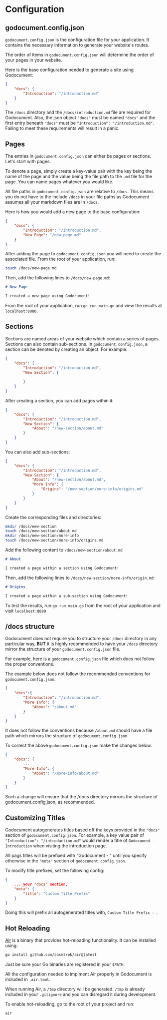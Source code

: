 <meta name="description" content="Learn how to configure your Godocument static site generator using the godocument.config.json file. This guide covers the creation of pages, sections, and maintaining the structure of the /docs directory to ensure a well-organized documentation website.">


# Configuration

## godocument.config.json

`godocument.config.json` is the configuration file for your application. It contains the necessary information to generate your website's routes. 

<span class='md-important'>The order of items in `godocument.config.json` will determine the order of your pages in your website.</span>

Here is the base configuration needed to generate a site using Godocument:

```json
{
    "docs": {
        "Introduction": "/introduction.md"
    }
}
```

<span class='md-warning'>The `/docs` directory and the `/docs/introduction.md` file are required for Godocument. Also, the json object `"docs"` must be named `"docs"` and the first entry beneath `"docs"` must be `"Introduction": "/introduction.md"`. Failing to meet these requirements will result in a panic.</span>

## Pages

The entries in `godocument.config.json` can either be pages or sections. Let's start with pages.

To denote a page, simply create a key-value pair with the key being the name of the page and the value being the file path to the `.md` file for the page. You can name pages whatever you would like.

<span class='md-important'>All file paths in `godocument.config.json` are relative to `/docs`. This means you do not have to the include `/docs` in your file paths as Godocument assumes all your markdown files are in `/docs`.</span>

Here is how you would add a new page to the base configuration:

```json
{
    "docs": {
        "Introduction": "/introduction.md",
        "New Page": "/new-page.md"
    }
}
```

After adding the page to `godocument.config.json` you will need to create the associated file. From the root of your application, run:

```bash
touch /docs/new-page.md
```

Then, add the following lines to `/docs/new-page.md`:

```md
# New Page

I created a new page using Godocument!
```

From the root of your application, run `go run main.go` and view the results at `localhost:8080`.

## Sections

Sections are named areas of your website which contain a series of pages. Sections can also contain sub-sections. In `godocument.config.json`, a section can be denoted by creating an object. For example:

```json
{
    "docs": {
        "Introduction": "/introduction.md",
        "New Section": {
            
        }
    }
}
```

After creating a section, you can add pages within it:

```json
{
    "docs": {
        "Introduction": "/introduction.md",
        "New Section": {
            "About": "/new-section/about.md" 
        }
    }
}
```

You can also add sub-sections:

```json
{
    "docs": {
        "Introduction": "/introduction.md",
        "New Section": {
            "About": "/new-section/about.md",
            "More Info": {
                "Origins": "/new-section/more-info/origins.md"
            }
        }
    }
}
```

Create the corresponding files and directories:

```bash
mkdir /docs/new-section
touch /docs/new-section/about.md
mkdir /docs/new-section/more-info
touch /docs/new-section/more-info/origins.md
```

Add the following content to `/docs/new-section/about.md`

```md
# About

I created a page within a section using Godocument!
```

Then, add the following lines to `/docs/new-section/more-info/origin.md`:

```md
# Origins

I created a page within a sub-section using Godocument!
```

To test the results, run `go run main.go` from the root of your application and visit `localhost:8080`

## /docs structure

Godocument does not require you to structure your `/docs` directory in any particular way, **BUT** it is highly recommended to have your `/docs` directory mirror the structure of your `godocument.config.json` file.

For example, here is a `godocument.config.json` file which does not follow the proper conventions.

<span class='md-warning'>The example below does not follow the recommended conventions for `godocument.config.json`.</span>

```json
{
    "docs":{
        "Introduction": "/introduction.md",
        "More Info": {
            "About": "/about.md"
        }
    }
}
```

It does not follow the conventions because `/about.md` should have a file path which mirrors the structure of `godocument.config.json`.

<span class='md-correct'>To correct the above `godocument.config.json` make the changes below.</span>

```json
{
    "docs": {
        ...
        "More Info": {
            "About": "/more-info/about.md"
        }
    }
}
```

Such a change will ensure that the /docs directory mirrors the structure of godocument.config.json, as recommended.

## Customizing Titles

Godocument autogenerates titles based off the keys provided in the `"docs"` section of `godocument.config.json`. For example, a key value pair of `"Introduction": "/introduction.md"` would render a title of `Godocument - Introduction` when visiting the introduction page.

<span class='md-important'>All pags titles will be prefixed with "Godocument - " until you specify otherwise in the `"meta"` section of `godocument.config.json`.</span>

To modify title prefixes, set the following config:

```json
{
    ... your "docs" section,
    "meta": {
        "title": "Custom Title Prefix"
    }
}
```

Doing this will prefix all autogenerated titles with, `Custom Title Prefix - `.

## Hot Reloading
 
[Air](https://github.com/cosmtrek/air) is a binary that provides hot-reloading functionality. It can be installed using:

```bash
go install github.com/cosmtrek/air@latest
```

Just be sure your Go binaries are registered in your `$PATH`.

All the configuration needed to implment Air properly in Godocument is included in `.air.toml`.

When running Air, a `/tmp` directory will be generated. `/tmp` is already included in your `.gitignore` and you can disregard it during development.

To enable hot-reloading, go to the root of your project and run:

```bash
air
```